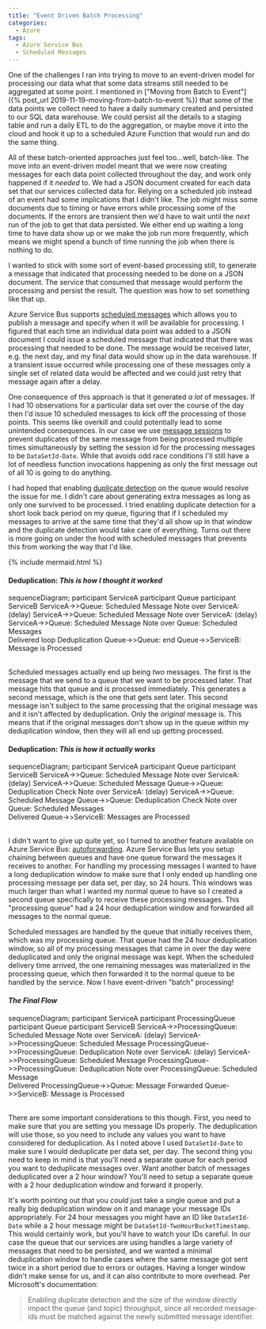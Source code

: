 ```yaml
---
title: "Event Driven Batch Processing"
categories:
  - Azure
tags:
  - Azure Service Bus
  - Scheduled Messages
---
```


One of the challenges I ran into trying to move to an event-driven model for processing our data what that some data streams still needed to be aggregated at some point. I mentioned in ["Moving from Batch to Event"]({% post_url 2019-11-19-moving-from-batch-to-event %}) that some of the data points we collect need to have a daily summary created and persisted to our SQL data warehouse. We could persist all the details to a staging table and run a daily ETL to do the aggregation, or maybe move it into the cloud and hook it up to a scheduled Azure Function that would run and do the same thing. <!-- more -->

All of these batch-oriented approaches just feel too...well, batch-like. The move into an event-driven model meant that we were now creating messages for each data point collected throughout the day, and work only happened if it _needed_ to. We had a JSON document created for each data set that our services collected data for. Relying on a scheduled job instead of an event had some implications that I didn't like. The job might miss some documents due to timing or have errors while processing some of the documents. If the errors are transient then we'd have to wait until the _next_ run of the job to get that data persisted. We either end up waiting a long time to have data show up or we make the job run more frequently, which means we might spend a bunch of time running the job when there is nothing to do.

I wanted to stick with some sort of event-based processing still, to generate a message that indicated that processing needed to be done on a JSON document. The service that consumed that message would perform the processing and persist the result. The question was how to set something like that up.

Azure Service Bus supports [scheduled messages](https://docs.microsoft.com/en-us/azure/service-bus-messaging/message-sequencing) which allows you to publish a message and specify when it will be available for processing. I figured that each time an individual data point was added to a JSON document I could issue a scheduled message that indicated that there was processing that needed to be done. The message would be received later, e.g. the next day, and my final data would show up in the data warehouse. If a transient issue occurred while processing one of these messages only a single set of related data would be affected and we could just retry that message again after a delay.

One consequence of this approach is that it generated _a lot_ of messages. If I had 10 observations for a particular data set over the course of the day then I'd issue 10 scheduled messages to kick off the processing of those points. This seems like overkill and could potentially lead to some unintended consequences. In our case we use [message sessions](https://docs.microsoft.com/en-us/azure/service-bus-messaging/message-sessions) to prevent duplicates of the same message from being processed multiple times simultaneously by setting the session id for the processing messages to be `DataSetId-Date`. While that avoids odd race conditions I'll still have a lot of needless function invocations happening as only the first message out of all 10 is going to do anything.

I had hoped that enabling [duplicate detection](https://docs.microsoft.com/en-us/azure/service-bus-messaging/duplicate-detection) on the queue would resolve the issue for me. I didn't care about generating extra messages as long as only one survived to be processed. I tried enabling duplicate detection for a short look back period on my queue, figuring that if I scheduled my messages to arrive at the same time that they'd all show up in that window and the duplicate detection would take care of everything. Turns out there is more going on under the hood with scheduled messages that prevents this from working the way that I'd like.

{% include mermaid.html %}

#### Deduplication: _This is how I thought it worked_
<div class="mermaid">
	sequenceDiagram;
	participant ServiceA
	participant Queue
	participant ServiceB
	ServiceA->>Queue: Scheduled Message
	Note over ServiceA: (delay)
	ServiceA->>Queue: Scheduled Message
	Note over ServiceA: (delay)
	ServiceA->>Queue: Scheduled Message
	Note over Queue: Scheduled Messages<br>Delivered
	loop Deduplication
		Queue->>Queue: 
	end
	Queue->>ServiceB: Message is Processed
</div>
<br/>

Scheduled messages actually end up being _two_ messages. The first is the message that we send to a queue that we want to be processed later. That message hits that queue and is processed immediately. This generates a second message, which is the one that gets sent later. This second message isn't subject to the same processing that the original message was and it isn't affected by deduplication. Only the _original_ message is. This means that if the original messages don't show up in the queue within my deduplication window, then they will all end up getting processed.

#### Deduplication: _This is how it actually works_
<div class="mermaid">
	sequenceDiagram;
	participant ServiceA
	participant Queue
	participant ServiceB
	ServiceA->>Queue: Scheduled Message	
	Note over ServiceA: (delay)
	ServiceA->>Queue: Scheduled Message
	Queue->>Queue: Deduplication Check
	Note over ServiceA: (delay)
	ServiceA->>Queue: Scheduled Message
	Queue->>Queue: Deduplication Check
	Note over Queue: Scheduled Messages<br>Delivered
	Queue->>ServiceB: Messages are Processed
</div>
<br/>

I didn't want to give up quite yet, so I turned to another feature available on Azure Service Bus: [autoforwarding](https://docs.microsoft.com/en-us/azure/service-bus-messaging/service-bus-auto-forwarding). Azure Service Bus lets you setup chaining between queues and have one queue forward the messages it receives to another. For handling my processing messages I wanted to have a long deduplication window to make sure that I only ended up handling one processing message per data set, per day, so 24 hours. This windows was much larger than what I wanted my normal queue to have so I created a second queue specifically to receive these processing messages. This "processing queue" had a 24 hour deduplication window and forwarded all messages to the normal queue.

Scheduled messages are handled by the queue that initially receives them, which was my processing queue. That queue had the 24 hour deduplication window, so all of my processing messages that came in over the day were deduplicated and only the original message was kept. When the scheduled delivery time arrived, the one remaining messages was materialized in the processing queue, which then forwarded it to the normal queue to be handled by the service. Now I have event-driven "batch" processing!

#### _The Final Flow_
<div class="mermaid">
	sequenceDiagram;
	participant ServiceA
	participant ProcessingQueue
	participant Queue
	participant ServiceB
	ServiceA->>ProcessingQueue: Scheduled Message
	Note over ServiceA: (delay)
	ServiceA->>ProcessingQueue: Scheduled Message
	ProcessingQueue->>ProcessingQueue: Deduplication
	Note over ServiceA: (delay)
	ServiceA->>ProcessingQueue: Scheduled Message
	ProcessingQueue->>ProcessingQueue: Deduplication
	Note over ProcessingQueue: Scheduled Message<br>Delivered
	ProcessingQueue->>Queue: Message Forwarded
	Queue->>ServiceB: Message is Processed
</div>
<br/>

There are some important considerations to this though. First, you need to make sure that you are setting you message IDs properly. The deduplication will use those, so you need to include any values you want to have considered for deduplication. As I noted above I used `DataSetId-Date` to make sure I would deduplicate per data set, per day. The second thing you need to keep in mind is that you'll need a separate queue for each period you want to deduplicate messages over. Want another batch of messages deduplicated over a 2 hour window? You'll need to setup a separate queue with a 2 hour deduplication window and forward it properly.

It's worth pointing out that you _could_ just take a single queue and put a really big deduplication window on it and manage your message IDs appropriately. For 24 hour messages you might have an ID like `DataSetId-Date` while a 2 hour message might be `DataSetId-TwoHourBucketTimestamp`. This would certainly work, but you'll have to watch your IDs careful. In our case the queue that our services are using handles a large variety of messages that need to be persisted, and we wanted a minimal deduplication window to handle cases where the same message got sent twice in a short period due to errors or outages. Having a longer window didn't make sense for us, and it can also contribute to more overhead. Per Microsoft's documentation: 
> Enabling duplicate detection and the size of the window directly impact the queue (and topic) throughput, since all recorded message-ids must be matched against the newly submitted message identifier.